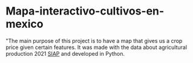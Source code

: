 # Mapa-interactivo-cultivos-en-mexico
"The main purpose of this project is to have a map that gives us a crop price given certain features. It was made with the data about agricultural production 2021 [SIAP](http://infosiap.siap.gob.mx/gobmx/datosAbiertos.php) and developed in Python.
